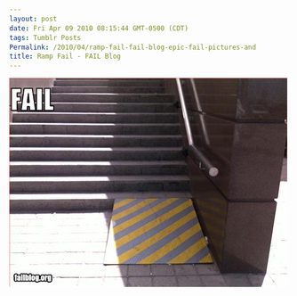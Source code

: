 ```yaml
---
layout: post
date: Fri Apr 09 2010 08:15:44 GMT-0500 (CDT)
tags: Tumblr Posts
Permalink: /2010/04/ramp-fail-fail-blog-epic-fail-pictures-and
title: Ramp Fail - FAIL Blog
---
```


![](/public/assets/tumblr/tumblr_l0m268NAg71qa4klho1_500.jpg)
